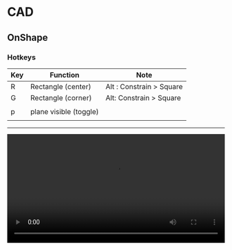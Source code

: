 # CAD

## OnShape

### Hotkeys

| **Key** | **Function** | **Note** |
|---|---|---|
| R | Rectangle (center) | Alt : Constrain > Square  |
| G | Rectangle (corner) | Alt: Constrain > Square |
|   |                    |                         |
| p | plane visible (toggle) |  |
||||

---




<style>
  video {
    width: 100%;
  }
</style>
 
<video controls>
<source src='https://www.dropbox.com/s/t9o8853joxersga/HotKey_Alt_Square_Constrain.mov?raw=1'>
</video>


